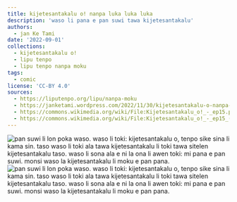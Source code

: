 ```yaml
---
title: kijetesantakalu o! nanpa luka luka luka
description: 'waso li pana e pan suwi tawa kijetesantakalu'
authors:
  - jan Ke Tami
date: '2022-09-01'
collections:
  - kijetesantakalu o!
  - lipu tenpo
  - lipu tenpo nanpa moku
tags:
  - comic
license: 'CC-BY 4.0'
sources:
  - https://liputenpo.org/lipu/nanpa-moku
  - https://janketami.wordpress.com/2022/11/30/kijetesantakalu-o-nanpa-luka-luka-luka/
  - https://commons.wikimedia.org/wiki/File:Kijetesantakalu_o!_-_ep15.png
  - https://commons.wikimedia.org/wiki/File:Kijetesantakalu_o!_-_ep15_(sitelen_pona).png
---
```


![pan suwi li lon poka waso. waso li toki: kijetesantakalu o, tenpo sike sina li kama sin. taso waso li toki ala tawa kijetesantakalu li toki tawa sitelen kijetesantakalu taso. waso li sona ala e ni la ona li awen toki: mi pana e pan suwi. monsi waso la kijetesantakalu li moku e pan pana.](https://upload.wikimedia.org/wikipedia/commons/e/e6/Kijetesantakalu_o%21_-_ep15.png)
![pan suwi li lon poka waso. waso li toki: kijetesantakalu o, tenpo sike sina li kama sin. taso waso li toki ala tawa kijetesantakalu li toki tawa sitelen kijetesantakalu taso. waso li sona ala e ni la ona li awen toki: mi pana e pan suwi. monsi waso la kijetesantakalu li moku e pan pana.](https://upload.wikimedia.org/wikipedia/commons/e/e1/Kijetesantakalu_o%21_-_ep15_%28sitelen_pona%29.png)